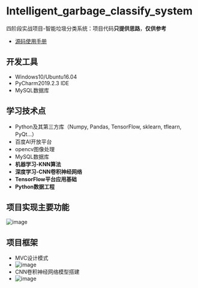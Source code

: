 # Intelligent_garbage_classify_system
四阶段实战项目-智能垃圾分类系统：项目代码**只提供思路**，**仅供参考**

- [源码使用手册](https://github.com/NightBonsai/Intelligent_garbage_classify_system/tree/main/src)

## 开发工具
- Windows10/Ubuntu16.04
- PyCharm2019.2.3 IDE
- MySQL数据库

## 学习技术点
- Python及其第三方库（Numpy, Pandas, TensorFlow, sklearn, tflearn, PyQt…）
- 百度AI开放平台
- opencv图像处理
- MySQL数据库
- **机器学习-KNN算法**
- **深度学习-CNN卷积神经网络**
- **TensorFlow平台应用基础**
- **Python数据工程**

## 项目实现主要功能
![image](https://github.com/NightBonsai/Intelligent_garbage_classify_system/assets/107353989/9643ec00-90a3-43ae-b682-2ea48b60dd66)

## 项目框架
- MVC设计模式
- ![image](https://github.com/NightBonsai/Intelligent_garbage_classify_system/assets/107353989/0faf6b63-8125-4282-8f43-bf3cd4010b85)
- CNN卷积神经网络模型搭建
- ![image](https://github.com/NightBonsai/Intelligent_garbage_classify_system/assets/107353989/ef9ec3bd-9894-4fb6-b583-a59f89e020c4)

